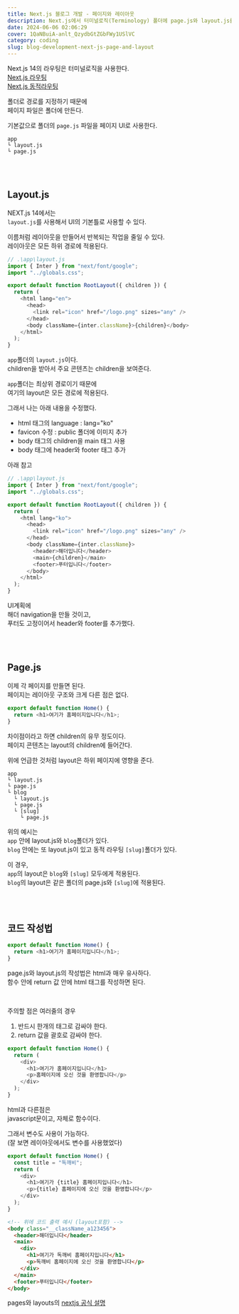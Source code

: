 ```yaml
---
title: Next.js 블로그 개발 - 페이지와 레이아웃
description: Next.js에서 터미널로직(Terminology) 폴더에 page.js와 layout.js를 사용해서 UI를 만든다.
date: 2024-06-06 02:06:29
cover: 1QaNBuiA-anlt_QzydbGtZGbFWy1USlVC
category: coding
slug: blog-development-next-js-page-and-layout
---
```


Next.js 14의 라우팅은 터미널로직을 사용한다.  
[Next.js 라우팅](/blog/blog-development-next-js-routing)  
[Next.js 동적라우팅](/blog/blog-development-next-js-dynamic-Routes)

폴더로 경로를 지정하기 때문에  
페이지 파일은 폴더에 만든다.

기본값으로 폴더의 `page.js` 파일을 페이지 UI로 사용한다.

```
app
└ layout.js
└ page.js
```

<br>
<br>

## Layout.js

NEXT.js 14에서는  
`layout.js`를 사용해서 UI의 기본틀로 사용할 수 있다.

이름처럼 레이아웃을 만들어서 반복되는 작업을 줄일 수 있다.  
레이아웃은 모든 하위 경로에 적용된다.

```js
// .\app\layout.js
import { Inter } from "next/font/google";
import "../globals.css";

export default function RootLayout({ children }) {
  return (
    <html lang="en">
      <head>
        <link rel="icon" href="/logo.png" sizes="any" />
      </head>
      <body className={inter.className}>{children}</body>
    </html>
  );
}
```

`app`폴더의 `layout.js`이다.  
children을 받아서 주요 콘텐츠는 children을 보여준다.

`app`폴더는 최상위 경로이기 때문에  
여기의 layout은 모든 경로에 적용된다.

그래서 나는 아래 내용을 수정했다.

- html 태그의 language : lang="ko"
- favicon 수정 : public 폴더에 이미지 추가
- body 태그의 children을 main 태그 사용
- body 태그에 header와 footer 태그 추가

아래 참고

```js
// .\app\layout.js
import { Inter } from "next/font/google";
import "../globals.css";

export default function RootLayout({ children }) {
  return (
    <html lang="ko">
      <head>
        <link rel="icon" href="/logo.png" sizes="any" />
      </head>
      <body className={inter.className}>
        <header>해더입니다</header>
        <main>{children}</main>
        <footer>푸터입니다</footer>
      </body>
    </html>
  );
}
```

UI계획에  
해더 navigation을 만들 것이고,  
푸터도 고정이어서 header와 footer를 추가했다.

<br>
<br>

## Page.js

이제 각 페이지를 만들면 된다.  
페이지는 레이아웃 구조와 크게 다른 점은 없다.

```js
export default function Home() {
  return <h1>여기가 홈페이지입니다</h1>;
}
```

차이점이라고 하면 children의 유무 정도이다.  
페이지 콘텐츠는 layout의 children에 들어간다.

위에 언급한 것처럼 layout은 하위 페이지에 영향을 준다.

```
app
└ layout.js
└ page.js
└ blog
  └ layout.js
  └ page.js
  └ [slug]
    └ page.js
```

위의 예시는  
`app` 안에 layout.js와 `blog`폴더가 있다.  
`blog` 안에는 또 layout.js이 있고 동적 라우팅 `[slug]`폴더가 있다.

이 경우,  
`app`의 layout은 `blog`와 `[slug]` 모두에게 적용된다.  
`blog`의 layout은 같은 폴더의 page.js와 `[slug]`에 적용된다.

<br>
<br>

## 코드 작성법

```js
export default function Home() {
  return <h1>여기가 홈페이지입니다</h1>;
}
```

page.js와 layout.js의 작성법은 html과 매우 유사하다.  
함수 안에 return 값 안에 html 태그를 작성하면 된다.

<br>

주의할 점은 여러줄의 경우

1. 반드시 한개의 태그로 감싸야 한다.
2. return 값을 괄호로 감싸야 한다.

```js
export default function Home() {
  return (
    <div>
      <h1>여기가 홈페이지입니다</h1>
      <p>홈페이지에 오신 것을 환영합니다</p>
    </div>
  );
}
```

html과 다른점은  
javascript문이고, 자체로 함수이다.

그래서 변수도 사용이 가능하다.  
(잘 보면 레이아웃에서도 변수를 사용했었다)

```js
export default function Home() {
  const title = "독깨비";
  return (
    <div>
      <h1>여기가 {title} 홈페이지입니다</h1>
      <p>{title} 홈페이지에 오신 것을 환영합니다</p>
    </div>
  );
}
```

```html
<!-- 위에 코드 출력 예시 (layout포함) -->
<body class="__className_a123456">
  <header>해더입니다</header>
  <main>
    <div>
      <h1>여기가 독깨비 홈페이지입니다</h1>
      <p>독깨비 홈페이지에 오신 것을 환영합니다</p>
    </div>
  </main>
  <footer>푸터입니다</footer>
</body>
```

pages와 layouts의 [nextjs 공식 설명](https://nextjs.org/docs/app/building-your-application/routing/pages-and-layouts)
